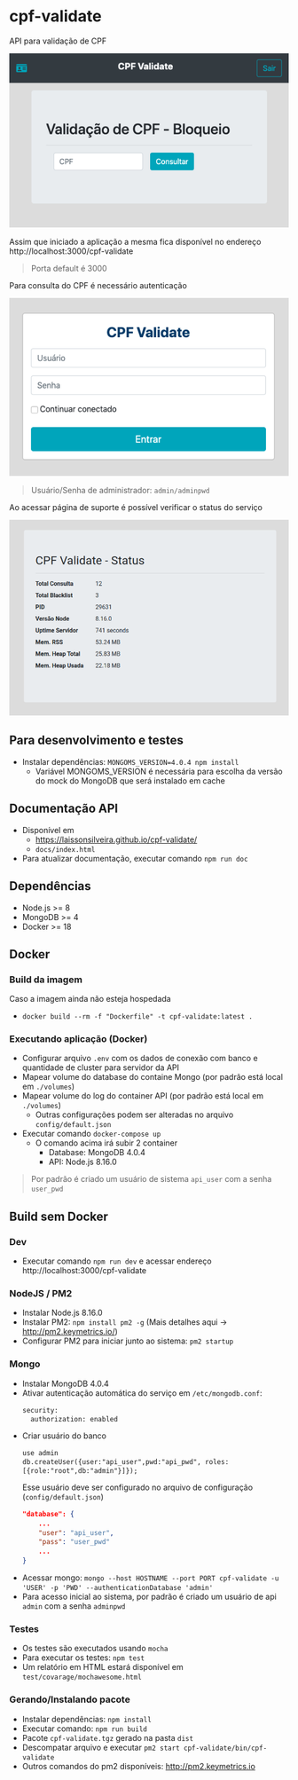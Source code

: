# cpf-validate

API para validação de CPF

![cpf-validate-app](docs/images/image02.png)

Assim que iniciado a aplicação a mesma fica disponível no endereço http://localhost:3000/cpf-validate

> Porta default é 3000

Para consulta do CPF é necessário autenticação

![cpf-validate-auth](docs/images/image01.png)

> Usuário/Senha de administrador: `admin/adminpwd`

Ao acessar página de suporte é possível verificar o status do serviço

![cpf-validate-suporte](docs/images/image03.png)

## Para desenvolvimento e testes

- Instalar dependências: `MONGOMS_VERSION=4.0.4 npm install`
  - Variável MONGOMS_VERSION é necessária para escolha da versão do mock do MongoDB que será instalado em cache

## Documentação API

- Disponível em
  - https://laissonsilveira.github.io/cpf-validate/
  - `docs/index.html`
- Para atualizar documentação, executar comando `npm run doc`

## Dependências

- Node.js >= 8
- MongoDB >= 4
- Docker >= 18

## Docker

### Build da imagem

Caso a imagem ainda não esteja hospedada

- `docker build --rm -f "Dockerfile" -t cpf-validate:latest .`

### Executando aplicação (Docker)

- Configurar arquivo `.env` com os dados de conexão com banco e quantidade de cluster para servidor da API
- Mapear volume do database do containe Mongo (por padrão está local em `./volumes`)
- Mapear volume do log do container API (por padrão está local em `./volumes`)
  - Outras configurações podem ser alteradas no arquivo `config/default.json`
- Executar comando `docker-compose up`
  - O comando acima irá subir 2 container
    - Database: MongoDB 4.0.4
    - API: Node.js 8.16.0

> Por padrão é criado um usuário de sistema `api_user` com a senha `user_pwd`

## Build sem Docker

### Dev

- Executar comando `npm run dev` e acessar endereço http://localhost:3000/cpf-validate

### NodeJS / PM2

- Instalar Node.js 8.16.0
- Instalar PM2: `npm install pm2 -g` (Mais detalhes aqui -> http://pm2.keymetrics.io/)
- Configurar PM2 para iniciar junto ao sistema: `pm2 startup`

### Mongo

- Instalar MongoDB 4.0.4
- Ativar autenticação automática do serviço em `/etc/mongodb.conf`:
  ```
  security:
    authorization: enabled
  ```
- Criar usuário do banco 
  ```
  use admin 
  db.createUser({user:"api_user",pwd:"api_pwd", roles:[{role:"root",db:"admin"}]});
  ```
  Esse usuário deve ser configurado no arquivo de configuração (`config/default.json`)
    ```json
    "database": {
        ...
        "user": "api_user",
        "pass": "user_pwd"
        ...
    }
    ```
- Acessar mongo: `mongo --host HOSTNAME --port PORT cpf-validate -u 'USER' -p 'PWD' --authenticationDatabase 'admin'`
- Para acesso inicial ao sistema, por padrão é criado um usuário de api `admin` com a senha `adminpwd`

### Testes

- Os testes são executados usando `mocha`
- Para executar os testes: `npm test`
- Um relatório em HTML estará disponível em `test/covarage/mochawesome.html`

### Gerando/Instalando pacote

- Instalar dependências: `npm install`
- Executar comando: `npm run build`
- Pacote `cpf-validate.tgz` gerado na pasta `dist`
- Descompatar arquivo e executar `pm2 start cpf-validate/bin/cpf-validate`
- Outros comandos do pm2 disponíveis: http://pm2.keymetrics.io